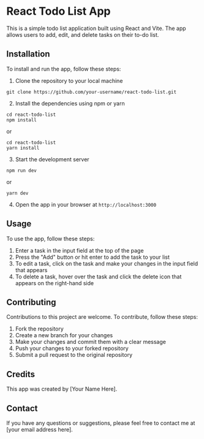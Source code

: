 # React Todo List App

This is a simple todo list application built using React and Vite. The app allows users to add, edit, and delete tasks on their to-do list.

## Installation

To install and run the app, follow these steps:

1. Clone the repository to your local machine

```
git clone https://github.com/your-username/react-todo-list.git
```

2. Install the dependencies using npm or yarn

```
cd react-todo-list
npm install
```

or

```
cd react-todo-list
yarn install
```

3. Start the development server

```
npm run dev
```

or

```
yarn dev
```

4. Open the app in your browser at `http://localhost:3000`

## Usage

To use the app, follow these steps:

1. Enter a task in the input field at the top of the page
2. Press the "Add" button or hit enter to add the task to your list
3. To edit a task, click on the task and make your changes in the input field that appears
4. To delete a task, hover over the task and click the delete icon that appears on the right-hand side

## Contributing

Contributions to this project are welcome. To contribute, follow these steps:

1. Fork the repository
2. Create a new branch for your changes
3. Make your changes and commit them with a clear message
4. Push your changes to your forked repository
5. Submit a pull request to the original repository

## Credits

This app was created by [Your Name Here].

## Contact

If you have any questions or suggestions, please feel free to contact me at [your email address here].
